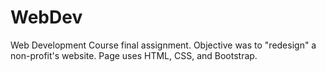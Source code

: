 # WebDev
Web Development Course final assignment. Objective was to "redesign" a non-profit's website. Page uses HTML, CSS, and Bootstrap.

